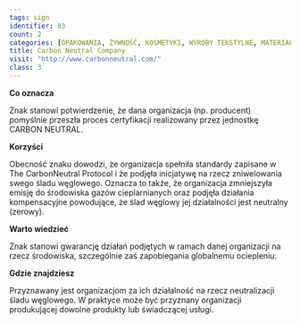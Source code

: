 ```yaml
---
tags: sign
identifier: 83
count: 2
categories: [OPAKOWANIA, ŻYWNOŚĆ, KOSMETYKI, WYROBY TEKSTYLNE, MATERIAŁY BUDOWLANE, URZĄDZENIA ELEKTRYCZNE I ELEKTRONICZNE, ZABAWKI, ODPADY]
title: Carbon Neutral Company
visit: "http://www.carbonneutral.com/"
class: 3
---
```

**Co oznacza**

Znak stanowi potwierdzenie, że dana organizacja (np. producent) pomyślnie przeszła proces certyfikacji realizowany przez jednostkę CARBON NEUTRAL.

**Korzyści**

Obecność znaku dowodzi, że organizacja spełniła standardy zapisane w The CarbonNeutral Protocol i że podjęła inicjatywę na rzecz zniwelowania swego śladu węglowego. Oznacza to także, że organizacja zmniejszyła emisję do środowiska gazów cieplarnianych oraz podjęła działania kompensacyjne powodujące, że ślad węglowy jej działalności jest neutralny (zerowy).

**Warto wiedzieć**

Znak stanowi gwarancję działań podjętych w ramach danej organizacji na rzecz środowiska, szczególnie zaś zapobiegania globalnemu ociepleniu.

**Gdzie znajdziesz**

Przyznawany jest organizacjom za ich działalność na rzecz neutralizacji śladu węglowego. W praktyce może być przyznany organizacji produkującej dowolne produkty lub świadczącej usługi.

